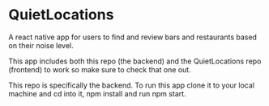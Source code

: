 # QuietLocations

A react native app for users to find and review bars and restaurants based on their noise level.

This app includes both this repo (the backend) and the QuietLocations repo (frontend) to work so make sure to check that one out.  

This repo is specifically the backend. To run this app clone it to your local machine and cd into it, npm install and run npm start.
